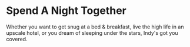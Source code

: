 # Spend A Night Together

Whether you want to get snug at a bed & breakfast, live the high life in an
upscale hotel, or you dream of sleeping under the stars, Indy's got you
covered.

